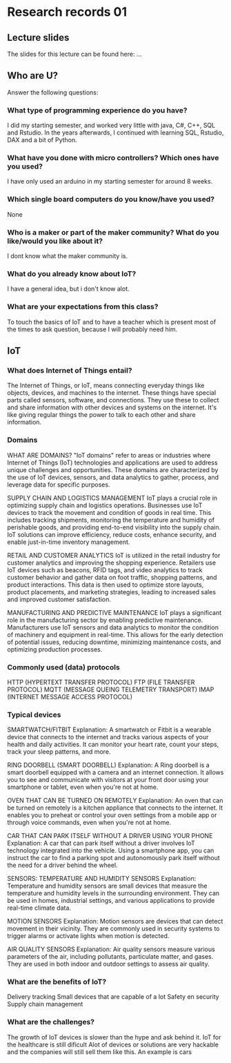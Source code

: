 # Research records 01

## Lecture slides

The slides for this lecture can be found here: ...

## Who are U?
Answer the following questions:


### What type of programming experience do you have?
I did my starting semester, and worked very little with java, C#, C++, SQL and Rstudio. In the years afterwards, I continued with learning SQL, Rstudio, DAX and a bit of Python.

### What have you done with micro controllers? Which ones have you used?
I have only used an arduino in my starting semester for around 8 weeks.

### Which single board computers do you know/have you used?
None

### Who is a maker or part of the maker community? What do you like/would you like about it?
I dont know what the maker community is.

### What do you already know about IoT?
I have a general idea, but i don't know alot.

### What are your expectations from this class?
To touch the basics of IoT and to have a teacher which is present most of the times to ask question, because I will probably need him.


## IoT

### What does Internet of Things entail?
The Internet of Things, or IoT, means connecting everyday things like objects, devices, and machines to the internet. These things have special parts called sensors, software, and connections. They use these to collect and share information with other devices and systems on the internet. It's like giving regular things the power to talk to each other and share information.

### Domains
WHAT ARE DOMAINS?
"IoT domains" refer to areas or industries where Internet of Things (IoT) technologies and applications are used to address unique challenges and opportunities. These domains are characterized by the use of IoT devices, sensors, and data analytics to gather, process, and leverage data for specific purposes.

SUPPLY CHAIN AND LOGISTICS MANAGEMENT
IoT plays a crucial role in optimizing supply chain and logistics operations. Businesses use IoT devices to track the movement and condition of goods in real time. This includes tracking shipments, monitoring the temperature and humidity of perishable goods, and providing end-to-end visibility into the supply chain. IoT solutions can improve efficiency, reduce costs, enhance security, and enable just-in-time inventory management.

RETAIL AND CUSTOMER ANALYTICS
IoT is utilized in the retail industry for customer analytics and improving the shopping experience. Retailers use IoT devices such as beacons, RFID tags, and video analytics to track customer behavior and gather data on foot traffic, shopping patterns, and product interactions. This data is then used to optimize store layouts, product placements, and marketing strategies, leading to increased sales and improved customer satisfaction.

MANUFACTURING AND PREDICTIVE MAINTENANCE
IoT plays a significant role in the manufacturing sector by enabling predictive maintenance. Manufacturers use IoT sensors and data analytics to monitor the condition of machinery and equipment in real-time. This allows for the early detection of potential issues, reducing downtime, minimizing maintenance costs, and optimizing production processes.

### Commonly used (data) protocols
HTTP (HYPERTEXT TRANSFER PROTOCOL)
FTP (FILE TRANSFER PROTOCOL)
MQTT (MESSAGE QUEING TELEMETRY TRANSPORT)
IMAP (INTERNET MESSAGE ACCESS PROTOCOL)

### Typical devices
SMARTWATCH/FITBIT
Explanation:
A smartwatch or Fitbit is a wearable device that connects to the internet and tracks various aspects of your health and daily activities. It can monitor your heart rate, count your steps, track your sleep patterns, and more.

RING DOORBELL (SMART DOORBELL)
Explanation: 
A Ring doorbell is a smart doorbell equipped with a camera and an internet connection. It allows you to see and communicate with visitors at your front door using your smartphone or tablet, even when you're not at home.

OVEN THAT CAN BE TURNED ON REMOTELY
Explanation: 
An oven that can be turned on remotely is a kitchen appliance that connects to the internet. It enables you to preheat or control your oven settings from a mobile app or through voice commands, even when you're not at home.

CAR THAT CAN PARK ITSELF WITHOUT A DRIVER USING YOUR PHONE
Explanation: 
A car that can park itself without a driver involves IoT technology integrated into the vehicle. Using a smartphone app, you can instruct the car to find a parking spot and autonomously park itself without the need for a driver behind the wheel.

SENSORS:
TEMPERATURE AND HUMIDITY SENSORS
Explanation: 
Temperature and humidity sensors are small devices that measure the temperature and humidity levels in the surrounding environment. They can be used in homes, industrial settings, and various applications to provide real-time climate data.

MOTION SENSORS
Explanation: 
Motion sensors are devices that can detect movement in their vicinity. They are commonly used in security systems to trigger alarms or activate lights when motion is detected.

AIR QUALITY SENSORS
Explanation: 
Air quality sensors measure various parameters of the air, including pollutants, particulate matter, and gases. They are used in both indoor and outdoor settings to assess air quality.

### What are the benefits of IoT?
Delivery tracking
Small devices that are capable of a lot
Safety en security
Supply chain management

### What are the challenges?
The growth of IoT devices is slower than the hype and ask behind it.
IoT for the healthcare is still dificult
Alot of devices or solutions are very hackable and the companies will still sell them like this. An example is cars
